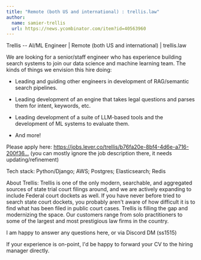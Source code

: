 ```yaml
---
title: "Remote (both US and international) : trellis.law"
author:
  name: samier-trellis
  url: https://news.ycombinator.com/item?id=40563960
---
```

Trellis -- AI&#x2F;ML Engineer | Remote (both US and international) | trellis.law

We are looking for a senior&#x2F;staff engineer who has experience building search systems to join our data science and machine learning team. The kinds of things we envision this hire doing:

* Leading and guiding other engineers in development of RAG&#x2F;semantic search pipelines.

* Leading development of an engine that takes legal questions and parses them for intent, keywords, etc.

* Leading development of a suite of LLM-based tools and the development of ML systems to evaluate them.

* And more!

Please apply here: <a href="https:&#x2F;&#x2F;jobs.lever.co&#x2F;trellis&#x2F;b76fa20e-8bf4-4d6e-a716-200f369f367e" rel="nofollow">https:&#x2F;&#x2F;jobs.lever.co&#x2F;trellis&#x2F;b76fa20e-8bf4-4d6e-a716-200f36...</a> (you can mostly ignore the job description there, it needs updating&#x2F;refinement)

Tech stack: Python&#x2F;Django; AWS; Postgres; Elasticsearch; Redis

About Trellis: Trellis is one of the only modern, searchable, and aggregated sources of state trial court filings around, and we are actively expanding to include Federal court dockets as well. If you have never before tried to search state court dockets, you probably aren&#x27;t aware of how difficult it is to find what has been filed in public court cases. Trellis is filling the gap and modernizing the space. Our customers range from solo practitioners to some of the largest and most prestigious law firms in the country.

I am happy to answer any questions here, or via Discord DM (ss1515)

If your experience is on-point, I&#x27;d be happy to forward your CV to the hiring manager directly.
